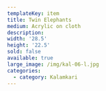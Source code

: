 ```yaml
---
templateKey: item
title: Twin Elephants
medium: Acrylic on cloth
description:
width: '28.5'
height: '22.5'
sold: false
available: true
large_image: /img/kal-06-l.jpg
categories:
  - category: Kalamkari
---
```


